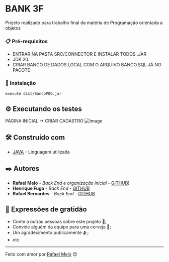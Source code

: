 # BANK 3F

Projeto realizado para trabalho final da matéria de Programação orientada a objetos

### 📋 Pré-requisitos

- ENTRAR NA PASTA SRC/CONNECTOR E INSTALAR TODOS .JAR
- JDK 20.
- CRIAR BANCO DE DADOS LOCAL COM O ARQUIVO BANCO.SQL JÁ NO PACOTE

### 🔧 Instalação
```
execute dist/BancoPOO.jar
```

## ⚙️ Executando os testes

PÁGINA INICIAL -> CRIAR CADASTRO
![image](https://github.com/rafaelmelo2/Bank3F/assets/53711123/06d9b294-4adb-4262-ba92-07f4e1432338)


## 🛠️ Construído com

* [JAVA]([http://www.dropwizard.io/1.0.2/docs/](https://www.oracle.com/news/announcement/oracle-releases-java-20-2023-03-21/)) - Linguagem utilizada

## ✒️ Autores

* **Rafael Melo** - *Back End e organização inicial* - [GITHUB]([https://github.com/rafaelmelo2]))
* **Henrique Fuga** - *Back End* - [GITHUB]([https://github.com/Henriquefuga])
* **Rafael Bernardes** - *Back End* - [GITHUB]([https://github.com/FaelB00])




## 🎁 Expressões de gratidão

* Conte a outras pessoas sobre este projeto 📢;
* Convide alguém da equipe para uma cerveja 🍺;
* Um agradecimento publicamente 🫂;
* etc.


---
Feito com amor por [Rafael Melo](https://gist.github.com/rafaelmelo2) 😊
